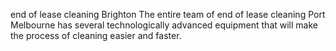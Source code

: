 end of lease cleaning Brighton
The entire team of end of lease cleaning Port Melbourne has several technologically advanced equipment that will make the process of cleaning easier and faster.
